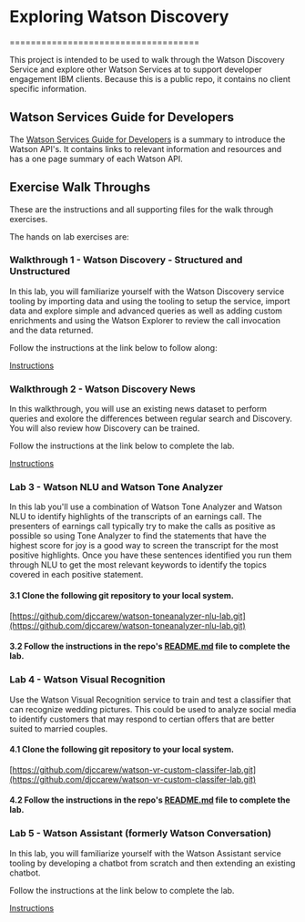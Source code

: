 # Exploring Watson Discovery
====================================

This project is intended to be used to walk through the Watson Discovery Service and explore other Watson Services at to support developer engagement IBM clients. Because this is a public repo, it contains no client specific information. 


## Watson Services Guide for Developers

The [Watson Services Guide for Developers](WatsonServicesGuideForDevelopersV2.0.pdf) is a summary to introduce the Watson API's. It contains links to relevant information and resources and has a one page summary of each Watson API.


## Exercise Walk Throughs

These are the instructions and all supporting files for the walk through exercises.

The hands on lab exercises are:

### Walkthrough 1 - Watson Discovery - Structured and Unstructured
In this lab, you will familiarize yourself with the Watson Discovery service tooling by importing data and using the tooling to setup the service, import data and explore simple and advanced queries as well as adding custom enrichments and using the Watson Explorer to review the call invocation and the data returned.

Follow the instructions at the link below to follow along:

[Instructions](https://github.com/indrann/watson-discovery-analyze-data-breaches)


### Walkthrough 2 - Watson Discovery News 
In this walkthrough, you will use an existing news dataset to perform queries and exolore the differences between regular search and Discovery.  You will also review how Discovery can be trained. 

Follow the instructions at the link below to complete the lab.

[Instructions](https://github.com/indrann/watson-discovery-news-alerting)


### Lab 3 - Watson NLU and Watson Tone Analyzer
In this lab you'll use a combination of Watson Tone Analyzer and Watson NLU to identify highlights of the  transcripts of an earnings call. The presenters of earnings call typically try to make the calls as positive  as possible so using Tone Analyzer to find the statements  that have the highest score for joy is a good way to screen the  transcript for the most positive highlights. Once you have these sentences identified you run them through NLU to get the most relevant keywords to identify the topics covered in each  positive statement. 

#### 3.1 Clone the following git repository to your local system.
[https://github.com/djccarew/watson-toneanalyzer-nlu-lab.git](https://github.com/djccarew/watson-toneanalyzer-nlu-lab.git)

#### 3.2 Follow the instructions in the repo's [README.md](https://github.com/djccarew/watson-toneanalyzer-nlu-lab) file to complete the lab.


### Lab 4 - Watson Visual Recognition
Use the Watson Visual Recognition service to train and test a classifier that can recognize wedding pictures. This could be used to analyze social media to identify customers that may respond to certian offers that are better suited to married couples. 


#### 4.1 Clone the following git repository to your local system.
[https://github.com/djccarew/watson-vr-custom-classifer-lab.git](https://github.com/djccarew/watson-vr-custom-classifer-lab.git)

#### 4.2 Follow the instructions in the repo's [README.md](https://github.com/djccarew/watson-vr-custom-classifer-lab) file to complete the lab.


### Lab 5 - Watson Assistant (formerly Watson Conversation)
In this lab, you will familiarize yourself with the Watson Assistant service tooling by developing a chatbot from  scratch and then extending an existing chatbot.

Follow the instructions at the link below to complete the lab.


[Instructions](https://github.com/djccarew/watson-assistant-lab)
